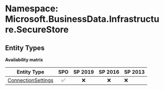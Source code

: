# Namespace: Microsoft.BusinessData.Infrastructure.SecureStore

## Entity Types

**Availability matrix**

Entity Type | SPO | SP 2019 | SP 2016 | SP 2013
----------|:---:|:-------:|:-------:|:-------
[ConnectionSettings](./EntityTypes/ConnectionSettings.md) | ✅ | ❌ | ❌ | ❌